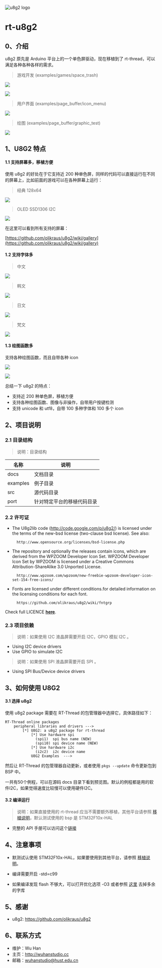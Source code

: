 ![u8g2 logo](u8g2_logo.png)
# rt-u8g2

## 0、介绍

u8g2 原先是 Arduino 平台上的一个单色屏驱动，现在移植到了 rt-thread，可以满足各种各种各样的需求。

> 游戏开发 (examples/games/space_trash)
 
![](docs/games/space_trash.gif)

![](docs/games/trex.gif)

> 用户界面 (examples/page_buffer/icon_menu)

![](docs/page_buffer/icon_menu.gif)

> 绘图 (examples/page_buffer/graphic_test)

![](docs/page_buffer/graphic_test.gif)

## 1、U8G2 特点

#### 1.1 支持屏幕多，移植方便

使用 u8g2 的好处在于它支持近 200 种单色屏，同样的代码可以直接运行在不同的屏幕上，比如前面的游戏可以在各种屏幕上运行：

> 经典 128x64

![](docs/8080.gif)

> OLED SSD1306 I2C

![](docs/games/space_trash.gif)

在这里可以看到所有支持的屏幕：

[https://github.com/olikraus/u8g2/wiki/gallery](https://github.com/olikraus/u8g2/wiki/gallery)

#### 1.2 支持字体多

> 中文

![](docs/page_buffer/Chinese.jpg)

> 韩文

![](docs/page_buffer/Korean.jpg)

> 日文

![](docs/page_buffer/Japanese.jpg)

> 梵文

![](docs/page_buffer/Devanagari.jpg)

#### 1.3 绘图函数多

支持各种绘图函数，而且自带各种 icon

![](docs/page_buffer/weather.gif)

![](docs/page_buffer/clock.gif)

总结一下 u8g2 的特点：  

- 支持近 200 种单色屏，移植方便
- 支持各种绘图函数、图像与非操作，自带用户按键检测
- 支持 unicode 和 utf8，自带 100 多种字体和 100 多个 icon


## 2、项目说明
### 2.1 目录结构

> 说明：目录结构

| 名称 | 说明 |
| ---- | ---- |
| docs  | 文档目录 |
| examples | 例子目录|
| src  | 源代码目录 |
| port | 针对特定平台的移植代码目录 |

### 2.2 许可证

- The U8g2lib code (http://code.google.com/p/u8g2/) is licensed under the terms of 
the new-bsd license (two-clause bsd license).  See also:  

		http://www.opensource.org/licenses/bsd-license.php  

- The repository and optionally the releases contain icons, which are
derived from the WPZOOM Developer Icon Set. WPZOOM Developer Icon Set by WPZOOM is licensed under a Creative Commons 
Attribution-ShareAlike 3.0 Unported License.  

		http://www.wpzoom.com/wpzoom/new-freebie-wpzoom-developer-icon-set-154-free-icons/ 
 
- Fonts are licensed under different conditions.for detailed information on the licensing conditions for each font.
 
		https://github.com/olikraus/u8g2/wiki/fntgrp


Check full LICENCE **[here](LICENSE)**.

### 2.3 项目依赖

> 说明：如果使用 I2C 液晶屏需要开启 I2C，GPIO 模拟 I2C 。

- Using I2C device drivers
- Use GPIO to simulate I2C

> 说明：如果使用 SPI 液晶屏需要开启 SPI 。

- Using SPI Bus/Device device drivers

## 3、如何使用 U8G2

#### 3.1 选择 u8g2

使用 u8g2 package 需要在 RT-Thread 的包管理器中选择它，具体路径如下：

	RT-Thread online packages
    	peripheral libraries and drivers --->
        	[*] U8G2: a u8g2 package for rt-thread
                [*] Use hardware spi                                                                  
                  (spi1)  spi bus name (NEW)              
                  (spi10) spi device name (NEW)     
                [*] Use hardware i2c          
                  (i2c2)  i2c device name
                U8G2 Examples  --->

然后让 RT-Thread 的包管理器自动更新，或者使用 `pkgs --update` 命令更新包到 BSP 中。

一共有50个例程，可以在源码 docs 目录下看到预览图。默认的例程都是用的软件I2C，如果觉得速度比较慢可以使用硬件I2C。

#### 3.2 编译运行

> 说明：如果直接使用的 rt-thread 应当不需要额外移植，其他平台请参照 [移植说明](port/README.md)，默认测试使用的 bsp 是 STM32F10x-HAL

* 完整的 API 手册可以访问这个[链接](https://github.com/olikraus/u8g2/wiki/u8g2reference)

## 4、注意事项

- 默测试认使用 STM32F10x-HAL，如果要使用到其他平台，请参照 [移植说明](port/README.md)。

- 编译需要开启 -std=c99

- 如果编译发现 flash 不够大，可以打开优化选项 -O3 或者参照 [这里](https://github.com/olikraus/u8g2/wiki/u8g2optimization) 去掉多余的字库

## 5、感谢

- u8g2: https://github.com/olikraus/u8g2

## 6、联系方式

* 维护：Wu Han
* 主页：http://wuhanstudio.cc
* 邮箱：wuhanstudio@hust.edu.cn
